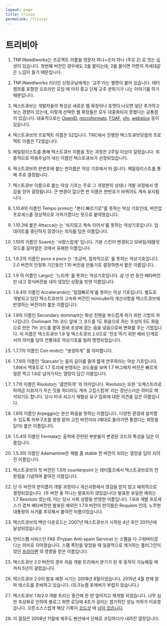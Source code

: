 ```yaml
---
layout: page
title: trivia
permalink: /trivia/
---
```


트리비아
======

 1. TNF/Needlworks는 프로젝트 이름을 영문자 하나+숫자 하나 (주로 2) 로 짓는 습성이 있습니다. 첫번째 버전인 경우에도 2를 붙이는데, 2를 붙이면 어쩐지 차세대같은 느낌이 들기 때문입니다.
 1. TNF/Needlworks 리더인 신정규님에게는 '교주'라는 별명이 붙어 있습니다. 태터캠프를 포함한 오프라인 모임 때 마치 종교 단체 교주 분위기가 나는 이야기를 하기 때문입니다.
 1. 텍스트큐브는 개발자들의 특성상 새로운 웹 확장이나 포맷이 나오면 일단 추가하고 보는 경향이 있는데, 이렇게 선택한 웹 확장들은 모두 대중화되지 못했다는 공통점이 있습니다. 대표적으로는 [OpenID](http://openid.net), [microformats](http://microformats.org), [FOAF](http://www.foaf-project.org), [xfn](http://gmpg.org/xfn/), [webslice](http://windows.microsoft.com/en-us/windows/web-slices-faq#1TC=windows-7)  등이 있습니다.
 1. 텍스트큐브의 프로젝트 이름은 S2입니다. TNC에서 진행한 텍스트큐브닷컴의 프로젝트 이름은 T2였습니다.
 1. 메일링리스트를 통해 텍스트큐브 이름을 짓는 과정은 2주일 이상이 걸렸습니다. 최종적으로 박용주님이 내신 이름인 텍스트큐브가 선정되었습니다.

 1. 텍스트큐브의 판번호에 붙는 판이름은 악상 기호에서 따 옵니다. 메일링리스트를 통해 주로 결정됩니다.
 1. 텍스트큐브 이름으로 붙는 악상 기호는 주로 그 개정판의 상태나 개발 과정에서 영감을 얻어 결정됩니다. 큰 변경이 없으면 판 이름은 판번호가 바뀌어도 계속 유지됩니다.
   1. 1.10.6의 이름인  Tempo primo는 "본디 빠르기로"를 뜻하는 악상 기호인데, 버전업 프로세스를 정상적으로 가져가겠다는 뜻으로 붙여졌습니다.
   1. 1.10.2에 붙은 Attacca는 는 '쉬지않고 계속 이어서'를 뜻하는 악상기호입니다. 업데이트를 중단하지 않겠다는 의지를 담은 이름입니다.
  1. 1.10의 이름인 Soave는 '사랑스럽게' 입니다. 기본 스킨이 변경되고 모바일/태블릿 모드를 갈아엎은 것에서 유래한 이름입니다.
  1. 1.9.2의 이름인 poco a poco 는 '조금씩, 점차적으로' 를 뜻하는 악상기호입니다. 2.0 버전의 안정화 기간동안 1.10 버전을 만들기로 결정하면서 붙은 이름입니다. 
  1. 1.9 의 이름인 Largo는 '느리게' 를 뜻하는 악상기호입니다. 삼 년 반 동안 베타버전만 내고 정식버전을 내지 않았던 상황을 빗댄 이름입니다.
  1. 1.8.4의 이름인 Accelerando는 '점점빠르게'를 뜻하는 악상 기호입니다. 별도로 개발되고 있던 텍스트큐브의 고속화 버전인 minicube의 개선사항을 텍스트큐브에 반영하는 버전이라 붙은 이름입니다.
  1. 1.8의 이름인 Secondary dominant는 화성 진행을 부드럽게 하기 위한 기법의 하나입니다. Dominant 7th 코드 앞에 그 코드를 1도 화음으로 하는 조성의 5도 화음으로 만든 7th 코드를 붙여 원래 조성에 없는 음을 넣음으로써 변화를 주는 기법입니다. 이 이름은 텍스트큐브 1.9 및 텍스트큐브 2.0으로 '전조'하기 위한 예비 단계로서의 의미를 담아 전통대로 악상기호를 빌려 명명되었습니다.
  1. 1.7.7의 이름인 Con moto는 "생생하게" 를 의미합니다.
  1. 1.7.6의 이름인 'Starcato'는 음의 길이를 줄여 짧게 연주하라는 악상 기호입니다. 1.8에서 백포트로 1.7 트리에 반영되는 코드들을 보며 1.7 버그패치 버전은 빠르게 얼른 찍고 1.8로 넘어가자는 열망이 담긴 이름입니다. 
  1. 1.7의 이름인 Risoluto는 '결연하게' 의 의미입니다. Risoluto는 또한 '오케스트라로 하여금 지휘자가 무슨 짓을 하더라도 계속 고집스럽게' 라는 장난스러운 의미로 해석되기도 합니다. 당시 미국 쇠고기 재협상 요구 집회에 대한 의견을 담은 이름입니다.
  1. 1.6의 이름인  Arpeggio는 분산 화음을 뜻하는 이름입니다. 다양한 환경에 설치할 수 있도록 하부구조를 왕창 뜯어 고친 버전이라 (제대로 돌아가면 좋겠다는 희망을 담아) 붙은 이름입니다.
  1. 1.5.4의 이름인 Fermata는 출력에 관련된 부분들이 변경된 코드의 특성을 담은 이름입니다.
  1. 1.5.3의 이름인 Adamantine은 제발 좀 stable 한 버전이 되라는 열망을 담아 지어진 이름입니다.
  1. 텍스트큐브의 첫 버전인 1.5의 counterpoint 는 태터툴즈에서 텍스트큐브로의 전환점을 기념하여 붙여진 이름입니다.
 1. 단 두 버전의 판이름이 개발 과정이나 개선사항에서 영감을 받지 않고 예외적으로 결정되었습니다. (두 버전 중 하나는 발표되지 않았습니다) 발표된 유일한 예외는 1.7 Resoluto 였는데, 이는 당시 사회 상황을 반영한 이름입니다. 1.8과 개발 프로세스가 겹쳐 베타버전만 발표된 예외인 1.7.9 버전의 판이름은 Requiem 인데, 노무현대통령의 서거를 추모해서 붙여진 이름이었습니다.
 1. 텍스트큐브의 백만 다운로드는 2007년 텍스트큐브가 시작된 4년 후인 2011년에 달성되었습니다. 
 1. 안티스팸 서비스인 FAS (Frypan Anti-spam Service) 는 스팸을 다 구워버리겠다는 의미로 지어졌습니다. 스팸 폭탄을 맞았을 때 일괄적으로 제거하는 플러그인이었던 [프라이팬](http://notice.textcube.org/ko/121) 의 영향을 받은 이름입니다.
 1. 텍스트큐브 2.0 버전의 경우 처음 개발 트리에서 분기가 된 후 동작이 가능해질 때 까지 5년이 걸렸습니다.
 1. 텍스트큐브 2.0의 발표 예정 시기는 2008년 8월이었습니다. 2015년 4월 현재 알파 테스트를 준비하고 있습니다. (듀크뉴켐 포에버가 부럽지 않습니다.)
 1. 텍스트큐브 1.8/2.0 개발 트리는 중간에 한 번 엎어지고 재개발 되었습니다. 너무 심한 추상화로 인하여 블로그 화면 로딩에 4초가 걸리는 엽기적인 성능 저하가 이유였습니다. 오픈소스스럽게 해당 기록이 [코드상](https://github.com/Needlworks/Textcube/tree/2.0-test) 에 [남아 있습니다](https://github.com/Needlworks/Textcube/tree/1.8-blackhistory1).
  1. 이 결정은 2008년 11월에 제주도 펜션에서 단체로 코딩하다가 내려진 결정입니다.
  
 